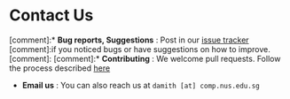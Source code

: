 # Contact Us

[comment]:* **Bug reports, Suggestions** : Post in our [issue tracker](https://github.com/se-edu/addressbook-level4/issues)
[comment]:if you noticed bugs or have suggestions on how to improve.
[comment]:
[comment]:* **Contributing** : We welcome pull requests. Follow the process described [here](https://github.com/oss-generic/process)

* **Email us** : You can also reach us at `damith [at] comp.nus.edu.sg`
